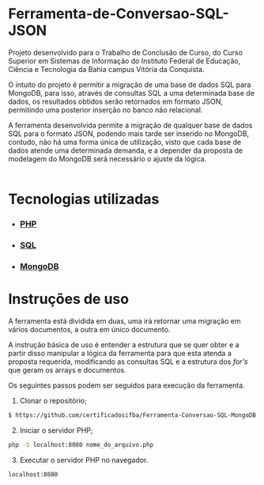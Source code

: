 ﻿# Ferramenta-de-Conversao-SQL-JSON

Projeto desenvolvido para o Trabalho de Conclusão de Curso, do Curso Superior em Sistemas
de Informação do Instituto Federal de Educação, Ciência e Tecnologia da Bahia campus Vitória da
Conquista.

O intuito do projeto é permitir a migração de uma base de dados SQL para MongoDB, para isso, através de consultas SQL a uma determinada base de dados, os resultados obtidos serão retornados em formato JSON, permitindo uma posterior inserção no banco não relacional.

A ferramenta desenvolvida permite a migração de qualquer base de dados SQL para o formato JSON, podendo mais tarde ser inserido no MongoDB, contudo, não há uma forma única de utilização, visto que cada base de dados atende uma determinada demanda, e a depender da proposta de modelagem do MongoDB será necessário o ajuste da lógica.
<br><br>

# Tecnologias utilizadas

- ### [PHP](https://www.php.net/)
- ### [SQL](https://dev.mysql.com/downloads/mysql/)
- ### [MongoDB](https://www.mongodb.com/try/download/community)

# Instruções de uso

A ferramenta está dividida em duas, uma irá retornar uma migração em vários documentos, a outra em único documento.

A instrução básica de uso é entender a estrutura que se quer obter e a partir disso manipular a lógica da ferramenta para que esta atenda a proposta requerida, modificando as consultas SQL e a estrutura dos <i>for's</i> que geram os arrays e documentos.

Os seguintes passos podem ser seguidos para execução da ferramenta.
<br>

1. Clonar o repositório;

```bash
$ https://github.com/certificadosifba/Ferramenta-Conversao-SQL-MongoDB.git
```

2. Iniciar o servidor PHP;

```bash
php -S localhost:8080 nome_do_arquivo.php
```

3. Executar o servidor PHP no navegador.

```bash
localhost:8080
```
